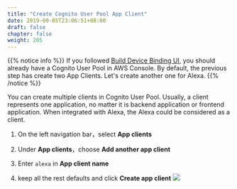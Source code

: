 ```yaml
---
title: "Create Cognito User Pool App Client"
date: 2019-09-05T23:06:51+08:00
draft: false
chapter: false
weight: 205
---
```


{{% notice info %}}
If you followed [Build Device Binding UI](/smart-home/1.build-device-ui/), you should already have 
a Cognito User Pool in AWS Console. By default, the previous step has create two App Clients. 
Let's create another one for Alexa.
{{% /notice %}}

You can create multiple clients in Cognito User Pool. Usually, a client represents one application, 
no matter it is backend application or frontend application. When integrated with Alexa, the Alexa 
could be considered as a client.

1. On the left navigation bar，select **App clients**

2. Under **App clients**，choose **Add another app client**

3. Enter `alexa` in **App client name** 

4. keep all the rest defaults and click **Create app client**
![](/images/smart-home/create-cup-client.png)


